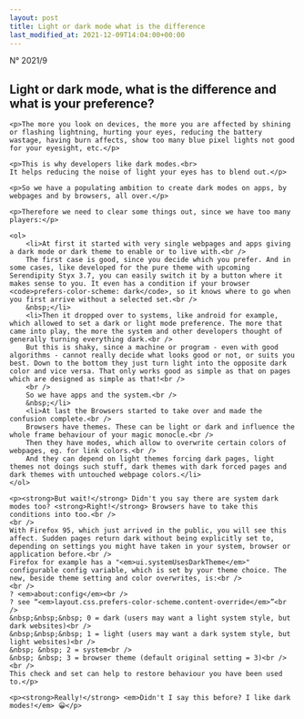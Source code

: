 ```yaml
---
layout: post
title: Light or dark mode what is the difference
last_modified_at: 2021-12-09T14:04:00+00:00
---
```


N° 2021/9

## Light or dark mode, what is the difference and what is your preference?
<div markdown="1">
 <div>

    <p>The more you look on devices, the more you are affected by shining or flashing lightning, hurting your eyes, reducing the battery wastage, having burn affects, show too many blue pixel lights not good for your eyesight, etc.</p>

    <p>This is why developers like dark modes.<br>
    It helps reducing the noise of light your eyes has to blend out.</p>

    <p>So we have a populating ambition to create dark modes on apps, by webpages and by browsers, all over.</p>

    <p>Therefore we need to clear some things out, since we have too many players:</p>

    <ol>
        <li>At first it started with very single webpages and apps giving a dark mode or dark theme to enable or to live with.<br />
        The first case is good, since you decide which you prefer. And in some cases, like developed for the pure theme with upcoming Serendipity Styx 3.7, you can easily switch it by a button where it makes sense to you. It even has a condition if your browser <code>prefers-color-scheme: dark</code>, so it knows where to go when you first arrive without a selected set.<br />
        &nbsp;</li>
        <li>Then it dropped over to systems, like android for example, which allowed to set a dark or light mode preference. The more that came into play, the more the system and other developers thought of generally turning everything dark.<br />
        But this is shaky, since a machine or program - even with good algorithms - cannot really decide what looks good or not, or suits you best. Down to the bottom they just turn light into the opposite dark color and vice versa. That only works good as simple as that on pages which are designed as simple as that!<br />
        <br />
        So we have apps and the system.<br />
        &nbsp;</li>
        <li>At last the Browsers started to take over and made the confusion complete.<br />
        Browsers have themes. These can be light or dark and influence the whole frame behaviour of your magic monocle.<br />
        Then they have modes, which allow to overwrite certain colors of webpages, eg. for link colors.<br />
        And they can depend on light themes forcing dark pages, light themes not doings such stuff, dark themes with dark forced pages and dark themes with untouched webpage colors.</li>
    </ol>

    <p><strong>But wait!</strong> Didn't you say there are system dark modes too? <strong>Right!</strong> Browsers have to take this conditions into too.<br />
    <br />
    With Firefox 95, which just arrived in the public, you will see this affect. Sudden pages return dark without being explicitly set to, depending on settings you might have taken in your system, browser or application before.<br />
    Firefox for example has a "<em>ui.systemUsesDarkTheme</em>" configurable config variable, which is set by your theme choice. The new, beside theme setting and color overwrites, is:<br />
    <br />
    ? <em>about:config</em><br />
    ? see “<em>layout.css.prefers-color-scheme.content-override</em>”<br />
    &nbsp;&nbsp;&nbsp; 0 = dark (users may want a light system style, but dark websites)<br />
    &nbsp;&nbsp;&nbsp; 1 = light (users may want a dark system style, but light websites)<br />
    &nbsp; &nbsp; 2 = system<br />
    &nbsp; &nbsp; 3 = browser theme (default original setting = 3)<br />
    <br />
    This check and set can help to restore behaviour you have been used to.</p>

    <p><strong>Really!</strong> <em>Didn't I say this before? I like dark modes!</em> 😀</p>

 </div>
</div>
